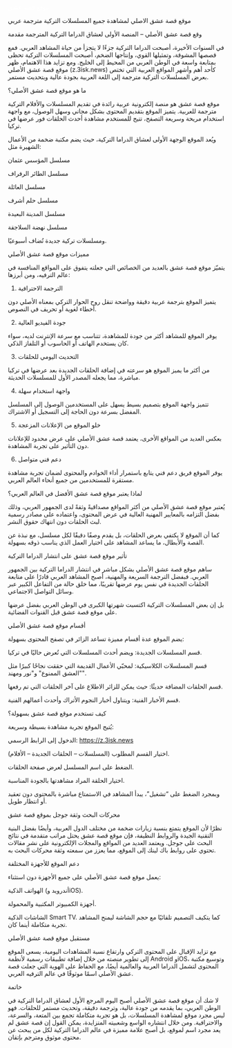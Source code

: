 <a href="https://z.3isk.news/video/" style="color:#fff;text-decoration:none;">موقع قصه عشق</a>

موقع قصة عشق الاصلي لمشاهدة جميع المسلسلات التركية مترجمة عربي

وقع قصة عشق الأصلي – المنصة الأولى لعشاق الدراما التركية المترجمة
مقدمة

في السنوات الأخيرة، أصبحت الدراما التركية جزءًا لا يتجزأ من حياة المشاهد العربي. فمع قصصها المشوقة، وتمثيلها القوي، وإنتاجها الضخم، أصبحت المسلسلات التركية تحظى بمتابعة واسعة في الوطن العربي من المحيط إلى الخليج. ومع تزايد هذا الاهتمام، ظهر موقع قصة عشق الأصلي (z.3isk.news) كأحد أهم وأشهر المواقع العربية التي تختص بعرض المسلسلات التركية مترجمة إلى اللغة العربية بجودة عالية وبتحديث مستمر.

ما هو موقع قصة عشق الأصلي؟

موقع قصة عشق هو منصة إلكترونية عربية رائدة في تقديم المسلسلات والأفلام التركية مترجمة للعربية. يتميز الموقع بتقديم المحتوى بشكل مجاني وسهل الوصول، مع واجهة استخدام مريحة وسريعة التصفح، تتيح للمستخدم مشاهدة أحدث الحلقات فور عرضها في تركيا.

ويُعد الموقع الوجهة الأولى لعشاق الدراما التركية، حيث يضم مكتبة ضخمة من الأعمال الشهيرة مثل:

مسلسل المؤسس عثمان

مسلسل الطائر الرفراف

مسلسل العائلة

مسلسل حلم أشرف

مسلسل المدينة البعيدة

مسلسل نهضة السلاجقة

ومسلسلات تركية جديدة تُضاف أسبوعيًا.

مميزات موقع قصة عشق الأصلي

يتميّز موقع قصة عشق بالعديد من الخصائص التي جعلته يتفوق على المواقع المنافسة في عالم الترفيه، ومن أبرزها:

1. الترجمة الاحترافية

يتميز الموقع بترجمة عربية دقيقة وواضحة تنقل روح الحوار التركي بمعناه الأصلي دون أخطاء لغوية أو تحريف في النصوص.

2. جودة الفيديو العالية

يوفر الموقع للمشاهد أكثر من جودة للمشاهدة، تتناسب مع سرعة الإنترنت لديه، سواء كان يستخدم الهاتف أو الحاسوب أو التلفاز الذكي.

3. التحديث اليومي للحلقات

من أكثر ما يميز الموقع هو سرعته في إضافة الحلقات الجديدة بعد عرضها في تركيا مباشرة، مما يجعله المصدر الأول للمسلسلات الحديثة.

4. واجهة استخدام سهلة

تتميز واجهة الموقع بتصميم بسيط يسهل على المستخدمين الوصول إلى المسلسل المفضل بسرعة دون الحاجة إلى التسجيل أو الاشتراك.

5. خلو الموقع من الإعلانات المزعجة

بعكس العديد من المواقع الأخرى، يعتمد قصة عشق الأصلي على عرض محدود للإعلانات دون التأثير على تجربة المشاهدة.

6. دعم فني متواصل

يوفر الموقع فريق دعم فني يتابع باستمرار أداء الخوادم والمحتوى لضمان تجربة مشاهدة مستقرة للمستخدمين من جميع أنحاء العالم العربي.

لماذا يعتبر موقع قصة عشق الأفضل في العالم العربي؟

يُعتبر موقع قصة عشق الأصلي من أكثر المواقع مصداقيةً وثقةً لدى الجمهور العربي، وذلك بفضل التزامه بالمعايير المهنية العالية في عرض المحتوى، واعتماده على مصادر رسمية لبث الحلقات دون انتهاك حقوق النشر.

كما أن الموقع لا يكتفي بعرض الحلقات، بل يقدم وصفًا دقيقًا لكل مسلسل، مع نبذة عن القصة والأبطال، ما يساعد المشاهد على اختيار العمل الذي يناسب ذوقه بسهولة.

تأثير موقع قصة عشق على انتشار الدراما التركية

ساهم موقع قصة عشق الأصلي بشكل مباشر في انتشار الدراما التركية بين الجمهور العربي. فبفضل الترجمة السريعة والمهنية، أصبح المشاهد العربي قادرًا على متابعة الحلقات الجديدة في نفس يوم عرضها تقريبًا، مما خلق حالة من التفاعل الكبير عبر وسائل التواصل الاجتماعي.

بل إن بعض المسلسلات التركية اكتسبت شهرتها الكبرى في الوطن العربي بفضل عرضها على موقع قصة عشق قبل القنوات الفضائية.

أقسام موقع قصة عشق الأصلي

يضم الموقع عدة أقسام مميزة تساعد الزائر في تصفح المحتوى بسهولة:

قسم المسلسلات الجديدة: ويضم أحدث المسلسلات التي تُعرض حاليًا في تركيا.

قسم المسلسلات الكلاسيكية: لمحبّي الأعمال القديمة التي حققت نجاحًا كبيرًا مثل "العشق الممنوع" و"نور ومهند".

قسم الحلقات المضافة حديثًا: حيث يمكن للزائر الاطلاع على آخر الحلقات التي تم رفعها.

قسم الأخبار الفنية: ويتناول أخبار النجوم الأتراك وأحدث أعمالهم الفنية.

كيف تستخدم موقع قصة عشق بسهولة؟

يُتيح الموقع تجربة مشاهدة بسيطة وسريعة:

الدخول إلى الرابط الرسمي: https://z.3isk.news

اختيار القسم المطلوب (المسلسلات – الحلقات الجديدة – الأفلام).

الضغط على اسم المسلسل لعرض صفحة الحلقات.

اختيار الحلقة المراد مشاهدتها بالجودة المناسبة.

وبمجرد الضغط على “تشغيل”، يبدأ المشاهد في الاستمتاع مباشرة بالمحتوى دون تعقيد أو انتظار طويل.

محركات البحث وثقة جوجل بموقع قصة عشق

نظرًا لأن الموقع يتمتع بنسبة زيارات ضخمة من مختلف الدول العربية، وأيضًا بفضل البنية التقنية الجيدة والروابط النظيفة، فإن موقع قصة عشق يحتل مراتب متقدمة في نتائج البحث على جوجل.
ويعتمد العديد من المواقع والمجلات الإلكترونية على نشر مقالات تحتوي على روابط باك لينك إلى الموقع، مما يعزز من سمعته وثقة محركات البحث به.

دعم الموقع للأجهزة المختلفة

يعمل موقع قصة عشق الأصلي على جميع الأجهزة دون استثناء:

الهواتف الذكية (أندرويد وiOS).

أجهزة الكمبيوتر المكتبية والمحمولة.

الشاشات الذكية Smart TV.
كما يتكيف التصميم تلقائيًا مع حجم الشاشة ليمنح المشاهد تجربة متكاملة أينما كان.

مستقبل موقع قصة عشق الأصلي

مع تزايد الإقبال على المحتوى التركي وارتفاع نسبة المشاهدات اليومية، يسعى الموقع إلى تطوير منصته من خلال إضافة تطبيقات رسمية لأنظمة Android وiOS، وتوسيع مكتبة المحتوى لتشمل الدراما العربية والعالمية أيضًا، مع الحفاظ على الهوية التي جعلت قصة عشق الأصلي اسمًا موثوقًا في عالم الترفيه العربي.

خاتمة

لا شك أن موقع قصة عشق الأصلي أصبح اليوم المرجع الأول لعشاق الدراما التركية في الوطن العربي، بما يقدمه من جودة عالية، وترجمة دقيقة، وتحديث مستمر للحلقات.
فهو ليس مجرد موقع لمشاهدة المسلسلات، بل هو تجربة متكاملة تجمع بين المتعة، والسرعة، والاحترافية.
ومن خلال انتشاره الواسع وشعبيته المتزايدة، يمكن القول إن قصة عشق لم يعد مجرد اسم لموقع، بل أصبح علامة مميزة في عالم الدراما التركية لكل من يبحث عن محتوى موثوق ومترجم بإتقان.

